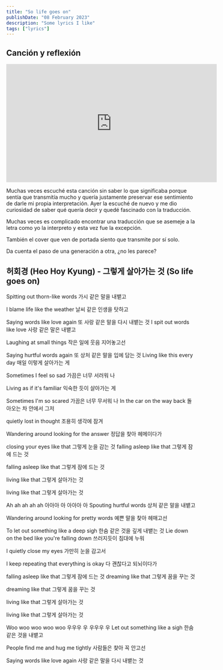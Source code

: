 ```yaml
---
title: "So life goes on"
publishDate: "08 February 2023"
description: "Some lyrics I like"
tags: ["lyrics"]
---
```


## Canción y reflexión

<iframe 
width="560" 
height="315" 
src="https://www.youtube.com/embed/1Qtr8TznwNI?si=s8TpAClz3lm47QiC" 
title="YouTube video player" frameborder="0" allow="accelerometer; 
autoplay; clipboard-write; encrypted-media; gyroscope; picture-in-picture; web-share" allowfullscreen>
</iframe>

Muchas veces escuché esta canción sin saber lo que significaba
porque sentía que transmitía mucho y quería justamente preservar ese sentimiento
de darle mi propia interpretación. Ayer la escuché de nuevo y me dio curiosidad
de saber qué quería decir y quedé fascinado con la traducción.

Muchas veces es complicado encontrar una traducción que se asemeje a la letra
como yo la interpreto y esta vez fue la excepción. 

También el cover que ven de portada siento que transmite por sí solo.

Da cuenta el paso de una generación a otra, ¿no les parece?

## 허회경 (Heo Hoy Kyung) - 그렇게 살아가는 것 (So life goes on)

Spitting out thorn-like words
가시 같은 말을 내뱉고

I blame life like the weather
날씨 같은 인생을 탓하고

Saying words like love again
또 사랑 같은 말을 다시 내뱉는 것
I spit out words like love
사랑 같은 말은 내뱉고

Laughing at small things
작은 일에 웃음 지어놓고선

Saying hurtful words again
또 상처 같은 말을 입에 담는 것
Living like this every day
매일 이렇게 살아가는 게

Sometimes I feel so sad
가끔은 너무 서러워 나

Living as if it's familiar
익숙한 듯이 살아가는 게

Sometimes I'm so scared
가끔은 너무 무서워 나
In the car on the way back
돌아오는 차 안에서 그저

quietly lost in thought
조용히 생각에 잠겨

Wandering around looking for the answer
정답을 찾아 헤메이다가

closing your eyes like that
그렇게 눈을 감는 것
falling asleep like that
그렇게 잠에 드는 것

falling asleep like that
그렇게 잠에 드는 것

living like that
그렇게 살아가는 것

living like that
그렇게 살아가는 것

Ah ah ah ah ah
아아아 아 아아아 아
Spouting hurtful words
상처 같은 말을 내뱉고

Wandering around looking for pretty words
예쁜 말을 찾아 헤매고선

To let out something like a deep sigh
한숨 같은 것을 깊게 내뱉는 것
Lie down on the bed like you're falling down
쓰러지듯이 침대에 누워

I quietly close my eyes
가만히 눈을 감고서

I keep repeating that everything is okay
다 괜찮다고 되뇌이다가

falling asleep like that
그렇게 잠에 드는 것
dreaming like that
그렇게 꿈을 꾸는 것

dreaming like that
그렇게 꿈을 꾸는 것

living like that
그렇게 살아가는 것

living like that
그렇게 살아가는 것

Woo woo woo woo woo
우우우 우 우우우 우
Let out something like a sigh
한숨 같은 것을 내뱉고

People find me and hug me tightly
사람들은 찾아 꼭 안고선

Saying words like love again
사랑 같은 말을 다시 내뱉는 것
